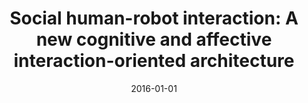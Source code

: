 ---
title: "Social human-robot interaction: A new cognitive and affective interaction-oriented architecture"
collection: publications
permalink: /publication/2016-01-01-Social-human-robot-interaction-A-new-cognitive-and-affective-interaction-oriented-architecture
date: 2016-01-01
venue: 'In the proceedings of International conference on social robotics'
citation: ' Carole Adam,  Wafa Johal,  Damien Pellier,  Humbert Fiorino,  Sylvie Pesty, &quot;Social human-robot interaction: A new cognitive and affective interaction-oriented architecture.&quot; In the proceedings of International conference on social robotics, 2016.'
---